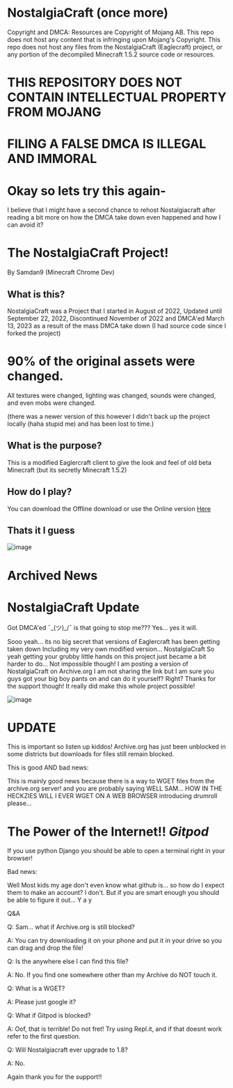 # NostalgiaCraft (once more)
Copyright and DMCA: Resources are Copyright of Mojang AB. This repo does not host any content that is infringing upon Mojang's Copyright. This repo does not host any files from the NostalgiaCraft (Eaglecraft) project, or any portion of the decompiled Minecraft 1.5.2 source code or resources.

# THIS REPOSITORY DOES NOT CONTAIN INTELLECTUAL PROPERTY FROM MOJANG
# FILING A FALSE DMCA IS ILLEGAL AND IMMORAL

# Okay so lets try this again-

I believe that I might have a second chance to rehost Nostalgiacraft after reading a bit more on how the DMCA take down even happened and how I can avoid it?

# The NostalgiaCraft Project!
 By Samdan9 (Minecraft Chrome Dev)

## What is this?

NostalgiaCraft was a Project that I started in August of 2022, Updated until September 22, 2022, Discontinued November of 2022 and DMCA'ed March 13, 2023 as a result of the mass DMCA take down (I had source code since I forked the project)

# 90% of the original assets were changed.

All textures were changed, lighting was changed, sounds were changed, and even mobs were changed.

(there was a newer version of this however I didn't back up the project locally (haha stupid me) and has been lost to time.)

## What is the purpose?

This is a modified Eaglercraft client to give the look and feel of old beta Minecraft (but its secretly Minecraft 1.5.2)

## How do I play?

You can download the Offline download or use the Online version <a href="https://samdan0.github.io/NostalgiaCrafted/">Here</a>

## Thats it I guess

![image](https://user-images.githubusercontent.com/89487442/226748055-80f2e8a3-27d8-436e-a8ac-c67db20adcf1.png)




















# Archived News

# NostalgiaCraft Update
Got DMCA'ed ¯\_(ツ)_/¯ is that going to stop me??? Yes... yes it will.

Sooo yeah... its no big secret that versions of Eaglercraft has been getting taken down
Including my very own modified version...
NostalgiaCraft
So yeah getting your grubby little hands on this project just became a bit harder to do...
Not impossible though!
I am posting a version of NostalgiaCraft on Archive.org
I am not sharing the link but I am sure you guys got your big boy pants on and can do it yourself?
Right?
Thanks for the support though! It really did make this whole project possible!

![image](https://user-images.githubusercontent.com/89487442/226748055-80f2e8a3-27d8-436e-a8ac-c67db20adcf1.png)

# UPDATE

This is important so listen up kiddos! Archive.org has just been unblocked in some districts but downloads for files still remain blocked.

This is good AND bad news:

This is mainly good news because there is a way to WGET files from the archive.org server!
and you are probably saying
WELL SAM... HOW IN THE HECKZIES WILL I EVER WGET ON A WEB BROWSER
introducing drumroll please...

# The Power of the Internet!! *Gitpod*

If you use python Django you should be able to open a terminal right in your browser!

Bad news:

Well Most kids my age don't even know what github is... so how do I expect them to make an account?
I don't.
But if you are smart enough you should be able to figure it out...
Y a y

Q&A

Q: Sam... what if Archive.org is still blocked?

A: You can try downloading it on your phone and put it in your drive so you can drag and drop the file!

Q: Is the anywhere else I can find this file?

A: No. If you find one somewhere other than my Archive do NOT touch it.

Q: What is a WGET?

A: Please just google it?

Q: What if Gitpod is blocked?

A: Oof, that is terrible! Do not fret! Try using Repl.it, and if that doesnt work refer to the first question.

Q: Will Nostalgiacraft ever upgrade to 1.8?

A: No.

Again thank you for the support!!
